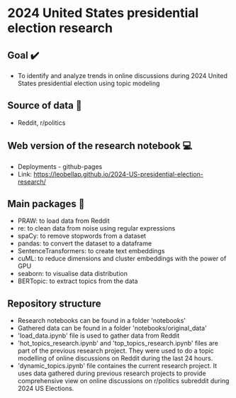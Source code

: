 # 2024 United States presidential election research

## Goal :heavy_check_mark:

- To identify and analyze trends in online discussions during 2024 United States presidential election using topic modeling

## Source of data :microscope:

- Reddit, r/politics

## Web version of the research notebook :computer:

- Deployments - github-pages
- Link: <https://leobellap.github.io/2024-US-presidential-election-research/>

## Main packages :wrench:

- PRAW: to load data from Reddit
- re: to clean data from noise using regular expressions
- spaCy: to remove stopwords from a dataset
- pandas: to convert the dataset to a dataframe
- SentenceTransformers: to create text embeddings
- cuML: to reduce dimensions and cluster embeddings with the power of GPU
- seaborn: to visualise data distribution
- BERTopic: to extract topics from the data

## Repository structure

- Research notebooks can be found in a folder 'notebooks'
- Gathered data can be found in a folder 'notebooks/original_data'
- 'load_data.ipynb' file is used to gather data from Reddit
- 'hot_topics_research.ipynb' and 'top_topics_research.ipynb' files are part of the previous research project. They were used to do a topic modelling of online discussions on Reddit during the last 24 hours.
- 'dynamic_topics.ipynb' file containes the current research project. It uses data gathered during previous research projects to provide comprehensive view on online discussions on r/politics subreddit during 2024 US Elections.
